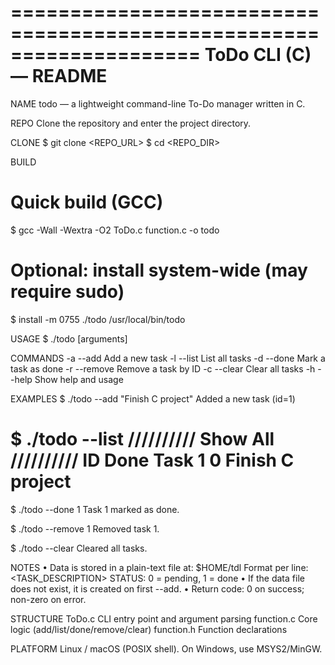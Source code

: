 ====================================================================
ToDo CLI (C) — README
====================================================================

NAME
  todo — a lightweight command-line To-Do manager written in C.

REPO
  Clone the repository and enter the project directory.

CLONE
  $ git clone <REPO_URL>
  $ cd <REPO_DIR>

BUILD
  # Quick build (GCC)
  $ gcc -Wall -Wextra -O2 ToDo.c function.c -o todo

  # Optional: install system-wide (may require sudo)
  $ install -m 0755 ./todo /usr/local/bin/todo

USAGE
  $ ./todo <command> [arguments]

COMMANDS
  -a <task>       --add <task>        Add a new task
  -l              --list              List all tasks
  -d <id>         --done <id>         Mark a task as done
  -r <id>         --remove <id>       Remove a task by ID
  -c              --clear             Clear all tasks
  -h              --help              Show help and usage

EXAMPLES
  $ ./todo --add "Finish C project"
  Added a new task (id=1)

  $ ./todo --list
  ////////// Show All //////////
  ID   Done     Task
  1    0        Finish C project
  ==============================

  $ ./todo --done 1
  Task 1 marked as done.

  $ ./todo --remove 1
  Removed task 1.

  $ ./todo --clear
  Cleared all tasks.

NOTES
  • Data is stored in a plain-text file at: $HOME/tdl
    Format per line: <ID>    <STATUS>        <TASK_DESCRIPTION>
    STATUS: 0 = pending, 1 = done
  • If the data file does not exist, it is created on first --add.
  • Return code: 0 on success; non-zero on error.

STRUCTURE
  ToDo.c        CLI entry point and argument parsing
  function.c    Core logic (add/list/done/remove/clear)
  function.h    Function declarations

PLATFORM
  Linux / macOS (POSIX shell). On Windows, use MSYS2/MinGW.
